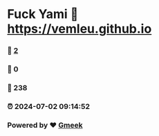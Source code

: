 # Fuck Yami :link: https://vemleu.github.io 
### :page_facing_up: [2](https://vemleu.github.io/tag.html) 
### :speech_balloon: 0 
### :hibiscus: 238 
### :alarm_clock: 2024-07-02 09:14:52 
### Powered by :heart: [Gmeek](https://github.com/Meekdai/Gmeek)
